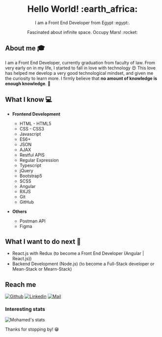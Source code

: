<h1 align= "center"><b>Hello World! :earth_africa:</b></h1>


<p align="center">
I am a Front End Developer from Egypt :egypt:.
</p>
<p align="center">
Fascinated about infinite space. Occupy Mars! :rocket:
</p>

## About me :mortar_board:
I am a Front End Developer, currently graduation from faculty of law. From very early on in my life, I started to fall in love with technology 😍 This love has helped me develop a very good technological mindset, and given me the curiosity to learn more. I firmly believe that **no amount of knowledge is enough knowledge**. 🧠

## What I know :computer:
- **Frontend Development**
	- HTML - HTML5
	- CSS - CSS3
	- Javascript
	- ES6+
	- JSON
	- AJAX
	- Restful APIS
	- Regular Expression
	- Typescript
  - jQuery
  - Bootstrap5
  - SCSS
  - Angular
  - RXJS
  - Git
  - GitHub

- **Others**
	-  Postman API
	-  Figma

## What I want to do next :thinking:
- React.js with Redux (to become a Front End Developer (Angular | React.js))
- Backend Development (Node.js) (to become a Full-Stack developer or Mean-Stack or Mearn-Stack)

## Reach me 
[![Github](https://img.shields.io/github/followers/MohamedMamdouh1999?label=Follow&style=social)](https://github.com/MohamedMamdouh1999)
[![Linkedin](https://img.shields.io/badge/-Mohamed%20Mamdouh-blue?style=flat-square&logo=linkedin&logoColor=white&link=https://www.linkedin.com/in/mohamed-mamdouh-bb1bb324b/)](https://www.linkedin.com/in/mohamed-mamdouh-bb1bb324b/)
[![Mail](https://img.shields.io/badge/-mohamed0155532@gmail.com-gray?style=flat-square&logo=gmail&logoColor=red&link=https://www.linkedin.com/in/mohamed-mamdouh-bb1bb324b/)](mailto:mohamed0155532@gmail.com)


### Interesting stats

![Mohamed's stats](https://github-readme-stats.vercel.app/api?username=MohamedMamdouh1999&show_icons=true)

Thanks for stopping by! 😁
